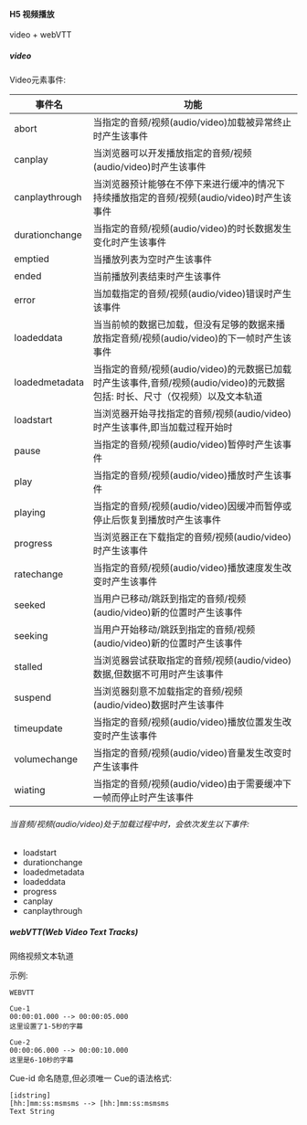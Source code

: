 #### H5 视频播放
video + webVTT

##### video
Video元素事件:

事件名 | 功能  
-|-
abort | 当指定的音频/视频(audio/video)加载被异常终止时产生该事件
canplay | 当浏览器可以开发播放指定的音频/视频(audio/video)时产生该事件
canplaythrough | 当浏览器预计能够在不停下来进行缓冲的情况下持续播放指定的音频/视频(audio/video)时产生该事件
durationchange | 当指定的音频/视频(audio/video)的时长数据发生变化时产生该事件
emptied | 当播放列表为空时产生该事件
ended | 当前播放列表结束时产生该事件
error | 当加载指定的音频/视频(audio/video)错误时产生该事件
loadeddata | 当当前帧的数据已加载，但没有足够的数据来播放指定音频/视频(audio/video)的下一帧时产生该事件
loadedmetadata | 当指定的音频/视频(audio/video)的元数据已加载时产生该事件,音频/视频(audio/video)的元数据包括: 时长、尺寸（仅视频）以及文本轨道
loadstart | 当浏览器开始寻找指定的音频/视频(audio/video)时产生该事件,即当加载过程开始时
pause | 当指定的音频/视频(audio/video)暂停时产生该事件
play | 当指定的音频/视频(audio/video)播放时产生该事件
playing | 当指定的音频/视频(audio/video)因缓冲而暂停或停止后恢复到播放时产生该事件
progress | 当浏览器正在下载指定的音频/视频(audio/video)时产生该事件
ratechange | 当指定的音频/视频(audio/video)播放速度发生改变时产生该事件
seeked | 当用户已移动/跳跃到指定的音频/视频(audio/video)新的位置时产生该事件
seeking | 当用户开始移动/跳跃到指定的音频/视频(audio/video)新的位置时产生该事件
stalled | 当浏览器尝试获取指定的音频/视频(audio/video)数据,但数据不可用时产生该事件
suspend | 当浏览器刻意不加载指定的音频/视频(audio/video)数据时产生该事件
timeupdate | 当指定的音频/视频(audio/video)播放位置发生改变时产生该事件
volumechange | 当指定的音频/视频(audio/video)音量发生改变时产生该事件
wiating | 当指定的音频/视频(audio/video)由于需要缓冲下一帧而停止时产生该事件

###### 当音频/视频(audio/video)处于加载过程中时，会依次发生以下事件:
- loadstart
- durationchange
- loadedmetadata
- loadeddata
- progress
- canplay
- canplaythrough

##### webVTT(Web Video Text Tracks)
网络视频文本轨道

示例:
```webVTT
WEBVTT

Cue-1
00:00:01.000 --> 00:00:05.000
这里设置了1-5秒的字幕

Cue-2
00:00:06.000 --> 00:00:10.000
这里是6-10秒的字幕
```

Cue-id 命名随意,但必须唯一
Cue的语法格式:
```
[idstring]
[hh:]mm:ss:msmsms --> [hh:]mm:ss:msmsms
Text String
```
